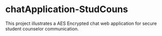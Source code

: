 # chatApplication-StudCouns
This project illustrates a AES Encrypted chat web application for secure student counselor communication. 
